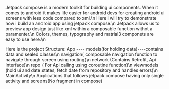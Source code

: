 Jetpack compose is a modern toolkit for building ui components. When it comes to android it makes life easier for android devs for creating android ui screens with less code compared to xml.\n
Here i will try to demonstrate how i build an android app using jetpack compose.\n
Jetpack allows us to preview app design just like xml within a composable function withot a paramenter.\n
Colors, themes, typography and matrial3 componets are easy to use here.\n

Here is the project Structure:
App ----
   models(for holding data)----contains data and sealed classes\n
   navigation( composable navigation function to navigate through screen using routing)\n
   network (Contains Retrofit, Api Interface)\n
   repo ( For Api calling using coroutine function)\n
   viewmodels (hold ui and date states, fetch date from repository and handles errors)\n
   MainActivity\n
Applications that follows jetpack compose having only single activity and screens(No fragment in compose)

